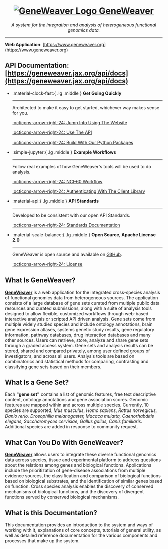 <a href="https://www.geneweaver.org">
    <h1 align="center">
        <img src="https://geneweaver.org/static/images/GW2-logo.png" alt="GeneWeaver Logo" style="vertical-align: top">
        GeneWeaver
    </h1>
</a>
<p align="center">
    <em>A system for the integration and analysis of heterogeneous functional genomics data.</em>
</p>

---
**Web Application**: 
[https://www.geneweaver.org](https://www.geneweaver.org)

**API Documentation**:
[https://geneweaver.jax.org/api/docs](https://geneweaver.jax.org/api/docs)
---

<div class="grid cards" markdown>

-   :material-clock-fast:{ .lg .middle } __Get Going Quickly__

    ---

    Architected to make it easy to get started, whichever way makes sense for you.

    [:octicons-arrow-right-24: Jump Into Using The Website](getting-started/web-application/)

    [:octicons-arrow-right-24: Use The API](https://geneweaver.jax.org/api/docs)

    [:octicons-arrow-right-24: Build With Our Python Packages](reference/available-packages/)

-   :simple-jupyter:{ .lg .middle } __Example Workflows__

    ---

    Follow real examples of how GeneWeaver's tools will be used to do analysis.

    [:octicons-arrow-right-24: NCI-60 Workflow](tutorial/nci_60_example_01/)

    [:octicons-arrow-right-24: Authenticating With The Client Library](tutorial/geneweaver_client_login/)

-   :material-api:{ .lg .middle } __API Standards__

    ---

    Developed to be consistent with our open API Standards.

    [:octicons-arrow-right-24: Standards Documentation](reference/api-standards/)

-   :material-scale-balance:{ .lg .middle } __Open Source, Apache License 2.0__

    ---

    GeneWeaver is open source and available on [GitHub](https://github.com/orgs/TheJacksonLaboratory/repositories?q=geneweaver).

    [:octicons-arrow-right-24: License](https://github.com/TheJacksonLaboratory/geneweaver-docs/blob/main/LICENSE)

</div>


## What Is GeneWeaver?
**[GeneWeaver](http://www.geneweaver.org)** is a web application for the integrated
cross-species analysis of functional genomics data from heterogeneous sources. The
application consists of a large database of gene sets curated from multiple public data
resources and curated submissions, along with a suite of analysis tools designed to
allow flexible, customized workflows through web-based interactive analysis or scripted
API driven analysis. Gene sets come from multiple widely studied species and include
ontology annotations, brain gene expression atlases, systems genetic study results, gene
regulatory information, pathway databases, drug interaction databases and many other
sources. Users can retrieve, store, analyze and share gene sets through a graded access
system. Gene sets and analysis results can be stored, shared and compared privately,
among user defined groups of investigators, and across all users. Analysis tools are
based on combinatorics and statistical methods for comparing, contrasting and
classifying gene sets based on their members.

## What Is a Gene Set?
Each **"gene set"** contains a list of genomic features, free text descriptive content,
ontology annotations and gene association scores. Genomic features are mapped within and
across multiple species. Currently, 10 species are supported, *Mus musculus, Homo
sapiens, Rattus norvegicus, Danio rerio, Drosophilia melanogaster, Macaca mulatta,
Caenorhabditis elegans, Saccharomyces cervisiae, Gallus gallus, Canis familiaris.*
Additional species are added in response to community request.

## What Can You Do With GeneWeaver?
**[GeneWeaver](http://www.geneweaver.org)** allows users to integrate these diverse
functional genomics data across species, tissue and experimental platform to address
questions about the relations among genes and biological functions. Applications include
the prioritization of gene-disease associations from multiple evidence sources, the
classification and comparison of biological functions based on biological substrates,
and the identification of similar genes based on function. Cross species analysis
enables the discovery of conserved mechanisms of biological functions, and the discovery
of divergent functions served by conserved biological mechanisms. 

## What is this Documentation?
This documentation provides an introduction to the system and ways of
working with it, explanations of core concepts, tutorials of general utility,
as well as detailed reference documentation for the various components and processes
that make up the system.
